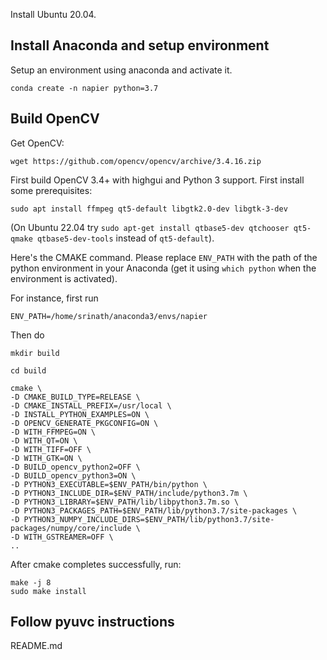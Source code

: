 Install Ubuntu 20.04.

## Install Anaconda and setup environment

Setup an environment using anaconda and activate it.

`conda create -n napier python=3.7`

## Build OpenCV

Get OpenCV:

`wget https://github.com/opencv/opencv/archive/3.4.16.zip`

First build OpenCV 3.4+ with highgui and Python 3 support. First install some prerequisites:

`sudo apt install ffmpeg qt5-default libgtk2.0-dev libgtk-3-dev`

(On Ubuntu 22.04 try `sudo apt-get install qtbase5-dev qtchooser qt5-qmake qtbase5-dev-tools` instead of `qt5-default`).

Here's the CMAKE command. Please replace `ENV_PATH` with the path of the python environment in your Anaconda (get it using `which python` when the environment is activated).

For instance, first run

`ENV_PATH=/home/srinath/anaconda3/envs/napier`

Then do

```
mkdir build

cd build

cmake \
-D CMAKE_BUILD_TYPE=RELEASE \
-D CMAKE_INSTALL_PREFIX=/usr/local \
-D INSTALL_PYTHON_EXAMPLES=ON \
-D OPENCV_GENERATE_PKGCONFIG=ON \
-D WITH_FFMPEG=ON \
-D WITH_QT=ON \
-D WITH_TIFF=OFF \
-D WITH_GTK=ON \
-D BUILD_opencv_python2=OFF \
-D BUILD_opencv_python3=ON \
-D PYTHON3_EXECUTABLE=$ENV_PATH/bin/python \
-D PYTHON3_INCLUDE_DIR=$ENV_PATH/include/python3.7m \
-D PYTHON3_LIBRARY=$ENV_PATH/lib/libpython3.7m.so \
-D PYTHON3_PACKAGES_PATH=$ENV_PATH/lib/python3.7/site-packages \
-D PYTHON3_NUMPY_INCLUDE_DIRS=$ENV_PATH/lib/python3.7/site-packages/numpy/core/include \
-D WITH_GSTREAMER=OFF \
..
```

After cmake completes successfully, run:

```
make -j 8
sudo make install
```

## Follow pyuvc instructions

README.md
